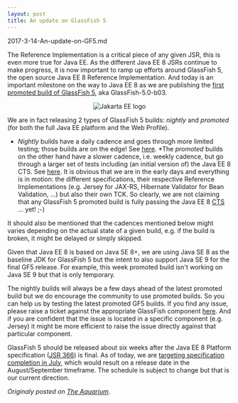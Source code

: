 ```yaml
---
layout: post
title: An update on GlassFish 5
---
```


2017-3-14-An-update-on-GF5.md


The Reference Implementation is a critical piece of any given JSR, this is even more true for Java EE. As the different Java EE 8 JSRs continue to make progress, it is now important to ramp up efforts around GlassFish 5, the open source Java EE 8 Reference Implementation. And today is an important milestone on the way to Java EE 8 as we are publishing the [first promoted build of GlassFish 5](http://download.oracle.com/glassfish/5.0/promoted/index.html), aka GlassFish-5.0-b03.

<p align="center">
<img alt="Jakarta EE logo" src="http://delabassee.com/images/blog/gf_logo.png">
</p>

We are in fact releasing 2 types of GlassFish 5 builds: *nightly* and *promoted* (for both the full Java EE platform and the Web Profile). 

* *Nightly* builds have a daily cadence and goes through more limited testing; those builds are on the edge! See [here](http://download.oracle.com/glassfish/5.0/nightly/index.html).
*The *promoted* builds on the other hand have a slower cadence, i.e. weekly cadence, but go through a larger set of tests including (an initial version of) the Java EE 8 CTS.  See [here](http://download.oracle.com/glassfish/5.0/promoted/index.html).
It is obvious that we are in the early days and everything is in motion: the different specifications, their respective Reference Implementations (e.g. Jersey for JAX-RS, Hibernate Validator for Bean Validation, ...) but also their own TCK. So clearly, we are not claiming that any GlassFish 5 promoted build is fully passing the Java EE 8 [CTS](http://www.oracle.com/technetwork/java/javaee/javaee-faq-jsp-135209.html#compatibilitytests) ... yet! ;-)

It should also be mentioned that the cadences mentioned below might varies depending on the actual state of a given build, e.g. if the build is broken, it might be delayed or simply skipped.

Given that Java EE 8 is based on Java SE 8+, we are using Java SE 8 as the baseline JDK for GlassFish 5 but the intent to also support Java SE 9 for the final GF5 release. For example, this week promoted build isn't working on Java SE 9 but that is only temporary. 

The nightly builds will always be a few days ahead of the latest promoted build but we do encourage the community to use promoted builds. So you can help us by testing the latest promoted GF5 builds. If you find any issue, please raise a ticket against the appropriate GlassFish component [here](https://java.net/jira/browse/GLASSFISH?selectedTab=com.atlassian.jira.jira-projects-plugin:summary-panel). And if you are confident that the issue is located in a specific component (e.g. Jersey) it might be more efficient to raise the issue directly against that particular component.

GlassFish 5 should be released about six weeks after the Java EE 8 Platform specification ([JSR 366](https://jcp.org/en/jsr/detail?id=366)) is final. As of today, we are [targeting specification completion in July](https://java.net/projects/javaee-spec/lists/jsr366-experts/archive/2017-02/message/0), which would result on a release date in the August/September timeframe. The schedule is subject to change but that is our current direction.  

*Originaly posted on [The Aquarium](https://blogs.oracle.com/theaquarium/an-update-on-glassfish-5)*.